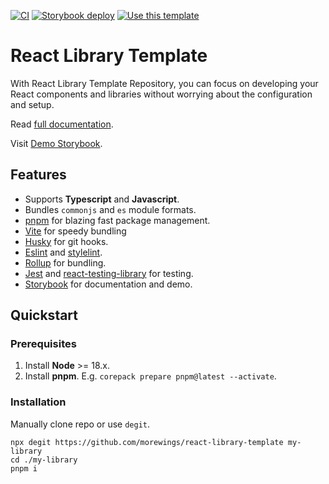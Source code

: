 [![CI](https://github.com/morewings/react-library-template/actions/workflows/merge-jobs.yml/badge.svg)](https://github.com/morewings/react-library-template/actions/workflows/merge-jobs.yml)
[![Storybook deploy](https://github.com/morewings/react-library-template/actions/workflows/pages.yml/badge.svg)](https://github.com/morewings/react-library-template/actions/workflows/pages.yml)
[![Use this template](https://img.shields.io/badge/use%20this-template-blue?logo=githu)](https://github.com/morewings/react-library-template/generate)

# React Library Template

With React Library Template Repository, you can focus on developing your React components and libraries without worrying about the configuration and setup.

Read [full documentation](https://dev.to/morewings/fastest-way-to-create-a-react-library-3mi7).

Visit [Demo Storybook](https://morewings.github.io/react-library-template/).

## Features

- Supports **Typescript** and **Javascript**.
- Bundles `commonjs` and `es` module formats.
- [pnpm](https://pnpm.io/) for blazing fast package management.
- [Vite](https://vitejs.dev/) for speedy bundling
- [Husky](https://github.com/typicode/husky) for git hooks.
- [Eslint](https://eslint.org/) and [stylelint](https://stylelint.io/).
- [Rollup](https://rollupjs.org/guide/en/) for bundling.
- [Jest](https://jestjs.io/) and [react-testing-library](https://testing-library.com/docs/react-testing-library/intro) for testing.
- [Storybook](https://storybook.js.org/) for documentation and demo.

## Quickstart

### Prerequisites

1. Install **Node** >= 18.x.
2. Install **pnpm**. E.g. `corepack prepare pnpm@latest --activate`.


### Installation

Manually clone repo or use `degit`.

```shell script
npx degit https://github.com/morewings/react-library-template my-library
cd ./my-library
pnpm i
```

